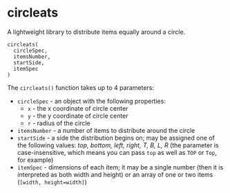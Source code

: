 # circleats

A lightweight library to distribute items equally around a circle.

```
circleats(
  circleSpec,
  itemsNumber,
  startSide,
  itemSpec
)
```

The `circleats()` function takes up to 4 parameters:

- `circleSpec` - an object with the following properties:
  - `x` - the x coordinate of circle center
  - `y` - the y coordinate of circle center
  - `r` - radius of the circle
- `itemsNumber` - a number of items to distribute around the circle
- `startSide` - a side the distribution begins on; may be assigned one of the following values: _top, bottom, left, right, T, B, L, R_ (the parameter is case-insensitive, which means you can pass `top` as well as `TOP` or `Top`, for example)
- `itemSpec` - dimensions of each item; it may be a single number (then it is interpreted as both width and height) or an array of one or two items (`[width, height=width]`)
